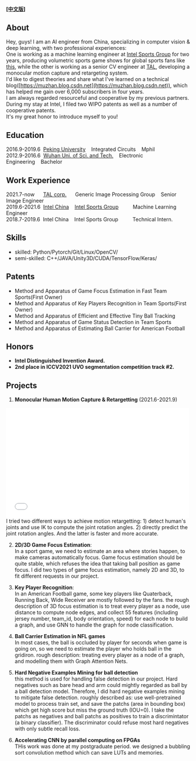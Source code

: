 #### [[中文版]](./index_cn.html)

## About
Hey, guys! I am an AI engineer from China, specializing in computer vision & deep learning, with two professional experiences: <br>One is working as a machine learning engineer at [Intel Sports Group](https://www.intel.com/content/www/us/en/sports/sports-overview.html) for two years, producing volumetric sports game shows for global sports fans like [this](https://youtu.be/J7xIBoPr83A), while the other is working as a senior CV engineer at [TAL](http://www.100tal.com/), developing a monocular motion capture and retargeting system. <br>
I'd like to digest theories and share what I've learned on a technical blog([https://muzhan.blog.csdn.net](https://muzhan.blog.csdn.net)), which has helped me gain over 6,000 subscribers in four years. <br>
I am always regarded resourceful and cooperative by my previous partners. During my stay at Intel, I filed two WIPO patents as well as a number of cooperative patents. <br>
It's my great honor to introduce myself to you!
## Education
2016.9-2019.6&nbsp;&nbsp;[Peking University](https://pku.edu.cn)&nbsp;&nbsp;&nbsp;&nbsp;Integrated Circuits&nbsp;&nbsp;&nbsp;&nbsp;Mphil<br>
2012.9-2016.6&nbsp;&nbsp;[Wuhan Uni. of Sci. and Tech.](https://www.wust.edu.cn)&nbsp;&nbsp;&nbsp;&nbsp;Electronic Engineering&nbsp;&nbsp;&nbsp;&nbsp;Bachelor

## Work Experience
2021.7-now&nbsp;&nbsp;&nbsp;&nbsp;&nbsp;&nbsp;[TAL corp.](http://www.100tal.com/)&nbsp;&nbsp;&nbsp;&nbsp;&nbsp;&nbsp;Generic Image Processing Group&nbsp;&nbsp;&nbsp;&nbsp;Senior Image Engineer<br>
2019.6-2021.6&nbsp;&nbsp;[Intel China](https://intel.cn)&nbsp;&nbsp;&nbsp;&nbsp;[Intel Sports Group](https://www.intel.com/content/www/us/en/sports/sports-overview.html)&nbsp;&nbsp;&nbsp;&nbsp;&nbsp;&nbsp;&nbsp;&nbsp;&nbsp;&nbsp;Machine Learning Engineer<br>
2018.7-2019.6&nbsp;&nbsp;Intel China&nbsp;&nbsp;&nbsp;&nbsp;Intel Sports Group&nbsp;&nbsp;&nbsp;&nbsp;&nbsp;&nbsp;&nbsp;&nbsp;&nbsp;&nbsp;Technical Intern.<br>

## Skills
- skilled: Python/Pytorch/Git/Linux/OpenCV/
- semi-skilled: C++/JAVA/Unity3D/CUDA/TensorFlow/Keras/

## Patents
- Method and Apparatus of Game Focus Estimation in Fast Team Sports(First Owner)
- Method and Apparatus of Key Players Recognition in Team Sports(First Owner)
- Method and Apparatus of Efficient and Effective Tiny Ball Tracking
- Method and Apparatus of Game Status Detection in Team Sports
- Method and Apparatus of Estimating Ball Carrier for American Football

##  Honors
- **Intel Distinguished Invention Award.**
- **2nd place in ICCV2021 UVO segmentation competition track #2.**

## Projects
1. **Monocular Human Motion Capture & Retargetting** (2021.6-2021.9)
<iframe height=300 width=500 src="//player.bilibili.com/player.html?aid=720653249&bvid=BV1WQ4y1z7bp&cid=414574687&page=1" scrolling="no" border="0" frameborder="no" framespacing="0" allowfullscreen="true"> </iframe>
<br> 
I tried two different ways to achieve motion retargetting: 1) detect human's joints and use IK to compute the joint rotation angles. 2) directly predict the joint rotation angles. And the latter is faster and more accurate.

2. **2D/3D Game Focus Estimation**:<br>
In a sport game, we need to estimate an area where stories happen, to make cameras automatically focus. Game focus estimation should be quite stable, which refuses the idea that taking ball position as game focus. I did two types of game focus estimation, namely 2D and 3D, to fit different requests in our project. <br>


3. **Key Player Recognition**:<br>
In an American Football game, some key players like Quaterback, Running Back, Wide Receiver are mostly followed by the fans. 
the rough description of 3D focus estimation is to treat every player as a node, use distance to compute node edges, and collect 55 features (including jersey number, team_id, body orientation, speed) for each node to build a graph, and use GNN to handle the graph for node classification.

4. **Ball Carrier Estimation in NFL games**<br>
In most cases, the ball is occluded by player for seconds when game is going on, so we need to estimate the player who holds ball in the gridiron. rough description: treating every player as a node of a graph, and modelling them with Graph Attention Nets.

5. **Hard Negative Examples Mining for ball detection**<br>
this method is used for handling false detection in our project. Hard negatives such as bare head and arm could mightly regarded as ball by a ball detection model. Therefore, I did hard negative examples mining to mitigate false detection. roughly described as: use well-pretrained model to process train set, and save the patchs (area in bounding box) which get high score but miss the ground truth (IOU=0). I take the patchs as negatives and ball patchs as positives to train a discrimintator (a binary classifier). The discriminator could refuse most hard negatives with only subtle recall loss.  
 
6. **Accelerating CNN by parallel computing on FPGAs**<br>
THis work was done at my postgraduate period. we designed a bubbling sort convolution method which can save LUTs and memories.
